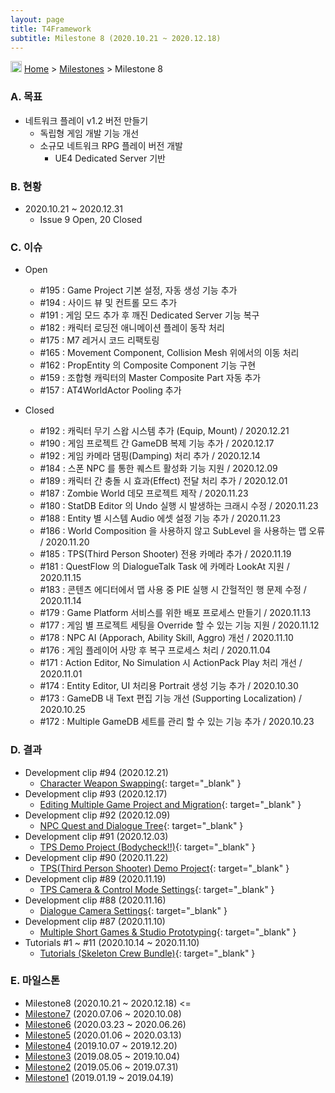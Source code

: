 ```yaml
---
layout: page
title: T4Framework
subtitle: Milestone 8 (2020.10.21 ~ 2020.12.18)
---
```

<img src="https://t4framework.com/img/Folders2.png" width="18px" height="18px"> [Home](https://t4framework.com/index) > [Milestones](https://t4framework.com/T4Framework_Milestones/) > Milestone 8

### A. 목표

- 네트워크 플레이 v1.2 버전 만들기
  - 독립형 게임 개발 기능 개선
  - 소규모 네트워크 RPG 플레이 버전 개발
    - UE4 Dedicated Server 기반

### B. 현황

- 2020.10.21 ~ 2020.12.31
  - Issue 9 Open, 20 Closed

### C. 이슈

- Open
  - #195 : Game Project 기본 설정, 자동 생성 기능 추가
  - #194 : 사이드 뷰 및 컨트롤 모드 추가
  - #191 : 게임 모드 추가 후 깨진 Dedicated Server 기능 복구
  - #182 : 캐릭터 로딩전 애니메이션 플레이 동작 처리
  - #175 : M7 레거시 코드 리팩토링
  - #165 : Movement Component, Collision Mesh 위에서의 이동 처리
  - #162 : PropEntity 의 Composite Component 기능 구현
  - #159 : 조합형 캐릭터의 Master Composite Part 자동 추가
  - #157 : AT4WorldActor Pooling 추가
    
- Closed
  - #192 : 캐릭터 무기 스왑 시스템 추가 (Equip, Mount) / 2020.12.21
  - #190 : 게임 프로젝트 간 GameDB 복제 기능 추가 / 2020.12.17
  - #192 : 게임 카메라 댐핑(Damping) 처리 추가 / 2020.12.14
  - #184 : 스폰 NPC 를 통한 퀘스트 활성화 기능 지원 / 2020.12.09
  - #189 : 캐릭터 간 충돌 시 효과(Effect) 전달 처리 추가 / 2020.12.01
  - #187 : Zombie World 데모 프로젝트 제작 / 2020.11.23
  - #180 : StatDB Editor 의 Undo 실행 시 발생하는 크래시 수정 / 2020.11.23
  - #188 : Entity 별 시스템 Audio 에셋 설정 기능 추가 / 2020.11.23
  - #186 : World Composition 을 사용하지 않고 SubLevel 을 사용하는 맵 오류 / 2020.11.20
  - #185 : TPS(Third Person Shooter) 전용 카메라 추가 / 2020.11.19
  - #181 : QuestFlow 의 DialogueTalk Task 에 카메라 LookAt 지원 / 2020.11.15
  - #183 : 콘텐츠 에디터에서 맵 사용 중 PIE 실행 시 간헐적인 행 문제 수정 / 2020.11.14
  - #179 : Game Platform 서비스를 위한 배포 프로세스 만들기 / 2020.11.13
  - #177 : 게임 별 프로젝트 세팅을 Override 할 수 있는 기능 지원 / 2020.11.12
  - #178 : NPC AI (Apporach, Ability Skill, Aggro) 개선 / 2020.11.10
  - #176 : 게임 플레이어 사망 후 복구 프로세스 처리 / 2020.11.04
  - #171 : Action Editor, No Simulation 시 ActionPack Play 처리 개선 / 2020.11.01
  - #174 : Entity Editor, UI 처리용 Portrait 생성 기능 추가 / 2020.10.30
  - #173 : GameDB 내 Text 편집 기능 개선 (Supporting Localization) / 2020.10.25
  - #172 : Multiple GameDB 세트를 관리 할 수 있는 기능 추가 / 2020.10.23

### D. 결과

- Development clip #94 (2020.12.21)
  - [Character Weapon Swapping](https://youtu.be/UmNrP_3fbCs){: target="_blank" }
- Development clip #93 (2020.12.17)
  - [Editing Multiple Game Project and Migration](https://youtu.be/9Y4CckVJKWI){: target="_blank" }
- Development clip #92 (2020.12.09)
  - [NPC Quest and Dialogue Tree](https://youtu.be/dUe98CH5g-E){: target="_blank" }
- Development clip #91 (2020.12.03)
  - [TPS Demo Project (Bodycheck!!)](https://youtu.be/HVAyQlWCG-s){: target="_blank" }
- Development clip #90 (2020.11.22)
  - [TPS(Third Person Shooter) Demo Project](https://youtu.be/JlByN57UBUY){: target="_blank" }
- Development clip #89 (2020.11.19)
  - [TPS Camera & Control Mode Settings](https://youtu.be/6rDruFJubmY){: target="_blank" }
- Development clip #88 (2020.11.16)
  - [Dialogue Camera Settings](https://youtu.be/al08HbYBico){: target="_blank" }
- Development clip #87 (2020.11.10)
  - [Multiple Short Games & Studio Prototyping](https://youtu.be/HOpy-Y1SFLM){: target="_blank" } 
- Tutorials #1 ~ #11 (2020.10.14 ~ 2020.11.10)
  - [Tutorials (Skeleton Crew Bundle)](https://t4framework.com/T4Framework_Tutorials){: target="_blank" } 
  
### E. 마일스톤

- Milestone8 (2020.10.21 ~ 2020.12.18) <=
- [Milestone7](https://t4framework.com/T4Framework_Milestone7_Achieved/) (2020.07.06 ~ 2020.10.08)
- [Milestone6](https://t4framework.com/T4Framework_Milestone6_Achieved/) (2020.03.23 ~ 2020.06.26)
- [Milestone5](https://t4framework.com/T4Framework_Milestone5_Achieved/) (2020.01.06 ~ 2020.03.13)
- [Milestone4](https://t4framework.com/T4Framework_Milestone4_Achieved/) (2019.10.07 ~ 2019.12.20)
- [Milestone3](https://t4framework.com/T4Framework_Milestone3_Achieved/) (2019.08.05 ~ 2019.10.04)
- [Milestone2](https://t4framework.com/T4Framework_Milestone2_Achieved/) (2019.05.06 ~ 2019.07.31)
- [Milestone1](https://t4framework.com/T4Framework_Milestone1_Achieved/) (2019.01.19 ~ 2019.04.19)
